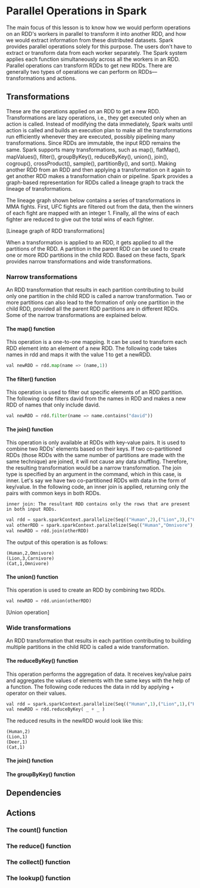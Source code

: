# Parallel Operations in Spark
The main focus of this lesson is to know how we would perform operations on an RDD's workers in parallel to transform it into another RDD, and how we would extract information from these distributed datasets. Spark provides parallel operations solely for this purpose. The users don't have to extract or transform data from each worker separately. The Spark system applies each function simultaneously across all the workers in an RDD. Parallel operations can transform RDDs to get new RDDs. There are generally two types of operations we can perform on RDDs––transformations and actions.

## Transformations
These are the operations applied on an RDD to get a new RDD. Transformations are lazy operations, i.e., they get executed only when an action is called. Instead of modifying the data immediately, Spark waits until action is called and builds an execution plan to make all the transformations run efficiently whenever they are executed, possibly pipelining many transformations. Since RDDs are immutable, the input RDD remains the same. Spark supports many transformations, such as map(), ﬂatMap(), mapValues(), ﬁlter(), groupByKey(), reduceByKey(), union(), join(), cogroup(), crossProduct(), sample(), partitionBy(), and sort(). Making another RDD from an RDD and then applying a transformation on it again to get another RDD makes a transformation chain or pipeline. Spark provides a graph-based representation for RDDs called a lineage graph to track the lineage of transformations.

The lineage graph shown below contains a series of transformations in MMA fights. First, UFC fights are filtered out from the data, then the winners of each fight are mapped with an integer 1. Finally, all the wins of each fighter are reduced to give out the total wins of each fighter.

[Lineage graph of RDD transformations]

When a transformation is applied to an RDD, it gets applied to all the partitions of the RDD. A partition in the parent RDD can be used to create one or more RDD partitions in the child RDD. Based on these facts, Spark provides narrow transformations and wide transformations.

### Narrow transformations
An RDD transformation that results in each partition contributing to build only one partition in the child RDD is called a narrow transformation. Two or more partitions can also lead to the formation of only one partition in the child RDD, provided all the parent RDD partitions are in different RDDs. Some of the narrow transformations are explained below.

#### The map() function
This operation is a one-to-one mapping. It can be used to transform each RDD element into an element of a new RDD. The following code takes names in rdd and maps it with the value 1 to get a newRDD.
```python
val newRDD = rdd.map(name => (name,1))
```

#### The filter() function
This operation is used to filter out specific elements of an RDD partition. The following code filters david from the names in RDD and makes a new RDD of names that only include david.
```python
val newRDD = rdd.filter(name => name.contains("david"))
```

#### The join() function
This operation is only available at RDDs with key-value pairs. It is used to combine two RDDs' elements based on their keys. If two co-partitioned RDDs (those RDDs with the same number of partitions are made with the same technique) are joined, it will not cause any data shuffling. Therefore, the resulting transformation would be a narrow transformation. The join type is specified by an argument in the command, which in this case, is inner. Let's say we have two co-partitioned RDDs with data in the form of key/value. In the following code, an inner join is applied, returning only the pairs with common keys in both RDDs.
```
inner join: The resultant RDD contains only the rows that are present in both input RDDs.
```
```python
val rdd = spark.sparkContext.parallelize(Seq(("Human",2),("Lion",3),("Cat",1)))
val otherRDD = spark.sparkContext.parallelize(Seq(("Human","Omnivore"),("Lion","Carnivore"),("Deer","Herbivore"),("Cat","Omnivore")))
val newRDD = rdd.join(otherRDD)
```
The output of this operation is as follows:
```
(Human,2,Omnivore)
(Lion,3,Carnivore)
(Cat,1,Omnivore)
```
#### The union() function
This operation is used to create an RDD by combining two RDDs.
```python
val newRDD = rdd.union(otherRDD)
```

[Union operation]

### Wide transformations
An RDD transformation that results in each partition contributing to building multiple partitions in the child RDD is called a wide transformation.

#### The reduceByKey() function
This operation performs the aggregation of data. It receives key/value pairs and aggregates the values of elements with the same keys with the help of a function. The following code reduces the data in rdd by applying + operator on their values.

```python
val rdd = spark.sparkContext.parallelize(Seq(("Human",1),("Lion",1),("Human",1),("Deer",1),("Cat",1)))
val newRDD = rdd.reduceByKey( _ + _ )
```
The reduced results in the newRDD would look like this:
```
(Human,2)
(Lion,1)
(Deer,1)
(Cat,1)
```


#### The join() function
#### The groupByKey() function
## Dependencies
## Actions
### The count() function
### The reduce() function
### The collect() function
### The lookup() function
